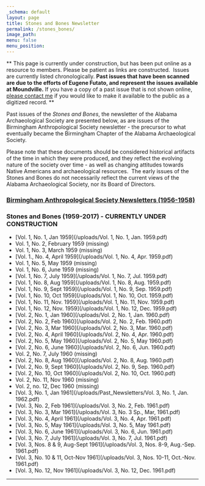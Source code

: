 ```yaml
---
_schema: default
layout: page
title: Stones and Bones Newsletter
permalink: /stones_bones/
image_path:
menu: false
menu_position:
---
```

\*\* This page is currently under construction, but has been put online as a resource to members. Please be patient as links are constructed.&nbsp; Issues are currently listed chronologically. **Past issues that have been scanned are due to the efforts of Eugene Futato, and represent the issues available at Moundville.** If you have a copy of a past issue that is not shown online, [please contact me](mailto:sarahmcoffey@southalabama.edu) if you would like to make it available to the public as a digitized record. \*\*

Past issues of the *Stones and Bones*, the newsletter of the Alabama Archaeological Society are presented below, as are issues of the Birmingham Anthropological Society newsletter - the precursor to what eventually became the Birmingham Chapter of the Alabama Archaeological Society.

Please note that these documents should be considered historical artifacts of the time in which they were produced, and they reflect the evolving nature of the society over time - as well as changing attitudes towards Native Americans and archaeological resources.&nbsp; The early issues of the Stones and Bones do not necessarily reflect the current views of the Alabama Archaeological Society, nor its Board of Directors.

### [Birmingham Anthropological Society Newsletters (1956-1958)](/bas_newsletters/)



### Stones and Bones (1959-2017) - CURRENTLY UNDER CONSTRUCTION

* [Vol. 1, No. 1, Jan 1959](/uploads/Vol. 1, No. 1, Jan. 1959.pdf)
* Vol. 1, No. 2, February 1959 (missing)
* Vol. 1, No. 3, March 1959 (missing)
* [Vol. 1., No. 4, April 1959](/uploads/Vol. 1, No. 4, Apr. 1959.pdf)
* Vol. 1, No. 5, May 1959 (missing)
* Vol. 1, No. 6, June 1959 (missing)
* [Vol. 1, No. 7, July 1959](/uploads/Vol. 1, No. 7, Jul. 1959.pdf)
* [Vol. 1, No. 8, Aug 1959](/uploads/Vol. 1, No. 8, Aug. 1959.pdf)
* [Vol. 1, No. 9, Sept 1959](/uploads/Vol. 1, No. 9, Sep. 1959.pdf)
* [Vol. 1, No. 10, Oct 1959](/uploads/Vol. 1, No. 10, Oct. 1959.pdf)
* [Vol. 1, No. 11, Nov. 1959](/uploads/Vol. 1, No. 11, Nov. 1959.pdf)
* [Vol. 1, No. 12, Nov. 1959](/uploads/Vol. 1, No. 12, Dec. 1959.pdf)
* [Vol. 2, No. 1, Jan 1960](/uploads/Vol. 2, No. 1, Jan. 1960.pdf)
* [Vol. 2, No. 2, Feb 1960](/uploads/Vol. 2, No. 2, Feb. 1960.pdf)
* [Vol. 2, No. 3, Mar 1960](/uploads/Vol. 2, No. 3, Mar. 1960.pdf)
* [Vol. 2, No. 4, April 1960](/uploads/Vol. 2, No. 4, Apr. 1960.pdf)
* [Vol. 2, No. 5, May 1960](/uploads/Vol. 2, No. 5, May 1960.pdf)
* [Vol. 2, No. 6, June 1960](/uploads/Vol. 2, No. 6, Jun. 1960.pdf)
* Vol. 2, No. 7, July 1960 (missing)
* [Vol. 2, No. 8, Aug 1960](/uploads/Vol. 2, No. 8, Aug. 1960.pdf)
* [Vol. 2, No. 9, Sept 1960](/uploads/Vol. 2, No. 9, Sep. 1960.pdf)
* [Vol. 2, No. 10, Oct 1960](/uploads/Vol. 2, No. 10, Oct. 1960.pdf)
* Vol. 2, No. 11, Nov 1960 (missing)
* Vol. 2, no. 12, Dec 1960 (missing)
* [Vol. 3, No. 1, Jan 1961](/uploads/Past_Newsletters/Vol. 3, No. 1, Jan. 1962.pdf)
* [Vol. 3, No. 2, Feb 1961](/uploads/Vol. 3, No. 2, Feb. 1961.pdf)
* [Vol. 3, No. 3, Mar 1961](/uploads/Vol. 3, No. 3 Sp., Mar, 1961.pdf)
* [Vol. 3, No. 4, April 1961](/uploads/Vol. 3, No. 4, Apr. 1961.pdf)
* [Vol. 3, No. 5, May 1961](/uploads/Vol. 3, No. 5, May 1961.pdf)
* [Vol. 3, No. 6, June 1961](/uploads/Vol. 3, No. 6, Jun. 1961.pdf)
* [Vol. 3, No. 7, July 1961](/uploads/Vol. 3, No. 7, Jul. 1961.pdf)
* [Vol. 3, Nos. 8 & 9, Aug-Sept 1961](/uploads/Vol. 3, Nos. 8-9, Aug.-Sep. 1961.pdf)
* [Vol. 3, No. 10 & 11, Oct-Nov 1961](/uploads/Vol. 3, Nos. 10-11, Oct.-Nov. 1961.pdf)
* [Vol. 3, No. 12, Nov 1961](/uploads/Vol. 3, No. 12, Dec. 1961.pdf)

---